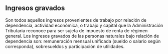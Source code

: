 ## Ingresos gravados 
Son todos aquellos ingresos provenientes de trabajo por relación de dependencia, actividad económica, o trabajo y capital que la Administración Tributaria reconoce para ser sujeta de impuesto de renta de régimen general.
Los ingresos gravados de las personas naturales bajo relación de dependencia son: remuneración mensual unificada (sueldo o salario según corresponda), sobresueldos y participación de utilidades.
